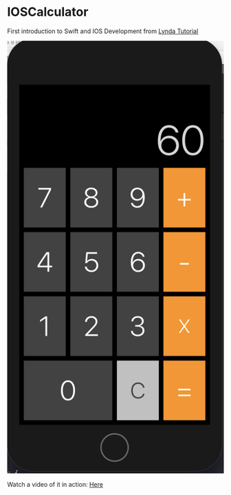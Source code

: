 # IOSCalculator

First introduction to Swift and IOS Development from [Lynda Tutorial](https://www.lynda.com/iOS-tutorials/Programming-Non-Programmers-iOS-11-Swift/642473-2.html)

![screenshot](calculatorScreenshot.png)

Watch a video of it in action: [Here](https://www.youtube.com/watch?v=agne1GJbsgg)
